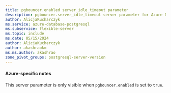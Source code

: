 ```yaml
---
title: pgbouncer.enabled server_idle_timeout parameter
description: pgbouncer.server_idle_timeout server parameter for Azure Database for PostgreSQL - Flexible Server.
author: AlicjaKucharczyk
ms.service: azure-database-postgresql
ms.subservice: flexible-server
ms.topic: include
ms.date: 05/15/2024
author: AlicjaKucharczyk
author: akashraokm
ms.ms.author: akashrao
zone_pivot_groups: postgresql-server-version
---
```

#### Azure-specific notes

This server parameter is only visible when `pgbouncer.enabled` is set to `true`.